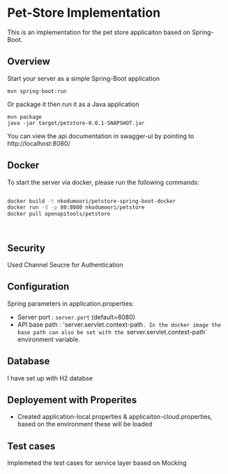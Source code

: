 # Pet-Store Implementation

This is an implementation for the pet store applicaiton based on Spring-Boot.

## Overview

Start your server as a simple Spring-Boot application
```
mvn spring-boot:run
```
Or package it then run it as a Java application
```
mvn package
java -jar target/petstore-0.0.1-SNAPSHOT.jar
```

You can view the api documentation in swagger-ui by pointing to  
http://localhost:8080/

## Docker

To start the server via docker, please run the following commands:
```sh

docker build -t nkodumoori/petstore-spring-boot-docker
docker run -d -p 80:8080 nkodumoori/petstore
docker pull openapitools/petstore




``` 

## Security

Used Channel Seucre for Authentication
 
## Configuration

Spring parameters in application.properties:
* Server port : `server.port` (default=8080)
* API base path : 'server.servlet.context-path`. In the docker image the base path can also be set with the `server.servlet.context-path` environment variable.

## Database
I have set up with H2 databse

## Deployement with Properites
* Created application-local.properties & applicaiton-cloud.properties, based on the environment these will be loaded

## Test cases
Implemeted the test cases for service layer based on Mocking
  